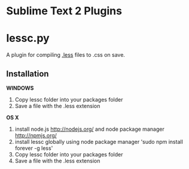 Sublime Text 2 Plugins
===============================================

lessc.py
========

A plugin for compiling [.less](http://lesscss.org/) files to .css on save.

Installation
------------

**WINDOWS**

1.  Copy lessc folder into your packages folder
2.  Save a file with the .less extension


**OS X**

1.  install node.js http://nodejs.org/ and node package manager http://npmjs.org/
2.  install lessc globally using node package manager 'sudo npm install forever -g less'
4.  Copy lessc folder into your packages folder
5.  Save a file with the .less extension